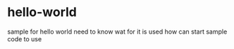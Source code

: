 # hello-world
sample for hello world
need to know wat for it is used
how can start sample code to use
